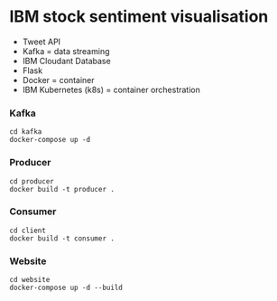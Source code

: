 # IBM stock sentiment visualisation

* Tweet API
* Kafka = data streaming 
* IBM Cloudant Database
* Flask
* Docker = container
* IBM Kubernetes (k8s) = container orchestration

### Kafka
```
cd kafka 
docker-compose up -d
```

### Producer
```
cd producer
docker build -t producer .
```

### Consumer
```
cd client
docker build -t consumer .
```

### Website
```
cd website
docker-compose up -d --build
```